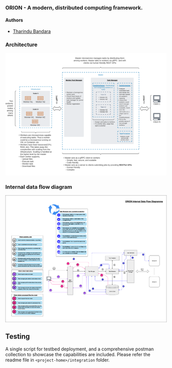 
### ORION - A modern, distributed computing framework.

#### Authors
- [Tharindu Bandara](https://github.com/tharindu-bandara)

### Architecture

![orion-architecture](./orion-architecture.png)

### Internal data flow diagram

![orion-internal-data-flow](./orion-internal-data-flow.png)

## Testing
A single script for testbed deployment, and a comprehensive postman collection to showcase
the capabilities are included. Please refer the readme file in `<project-home>/integration` 
folder.
